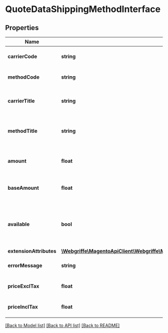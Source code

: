 # QuoteDataShippingMethodInterface

## Properties
Name | Type | Description | Notes
------------ | ------------- | ------------- | -------------
**carrierCode** | **string** | Shipping carrier code. | 
**methodCode** | **string** | Shipping method code. | 
**carrierTitle** | **string** | Shipping carrier title. Otherwise, null. | [optional] 
**methodTitle** | **string** | Shipping method title. Otherwise, null. | [optional] 
**amount** | **float** | Shipping amount in store currency. | 
**baseAmount** | **float** | Shipping amount in base currency. | 
**available** | **bool** | The value of the availability flag for the current shipping method. | 
**extensionAttributes** | [**\Webgriffe\MagentoApiClient\Webgriffe\MagentoApiClient\Model\QuoteDataShippingMethodExtensionInterface**](QuoteDataShippingMethodExtensionInterface.md) |  | [optional] 
**errorMessage** | **string** | Shipping Error message. | 
**priceExclTax** | **float** | Shipping price excl tax. | 
**priceInclTax** | **float** | Shipping price incl tax. | 

[[Back to Model list]](../README.md#documentation-for-models) [[Back to API list]](../README.md#documentation-for-api-endpoints) [[Back to README]](../README.md)


